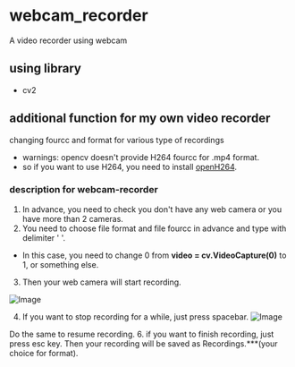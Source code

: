 # webcam_recorder
A video recorder using webcam

## using library
* cv2

## additional function for my own video recorder
changing fourcc and format for various type of recordings

* warnings: opencv doesn't provide H264 fourcc for .mp4 format.
* so if you want to use H264, you need to install [openH264](https://github.com/cisco/openh264).

### description for webcam-recorder
1. In advance, you need to check you don't have any web camera or you have more than 2 cameras.
2. You need to choose file format and file fourcc in advance and type with delimiter ' '.
* In this case, you need to change 0 from **video = cv.VideoCapture(0)** to 1, or something else.
3. Then your web camera will start recording.
  
  ![Image](https://github.com/user-attachments/assets/23c5b276-6f88-4175-a714-558a6413722c)

4. If you want to stop recording for a while, just press spacebar.
  ![Image](https://github.com/user-attachments/assets/6cbc10d8-e901-4e70-9f1a-4d61fd1b57c8)

Do the same to resume recording.
6. if you want to finish recording, just press esc key. Then your recording will be saved as Recordings.***(your choice for format).

##
